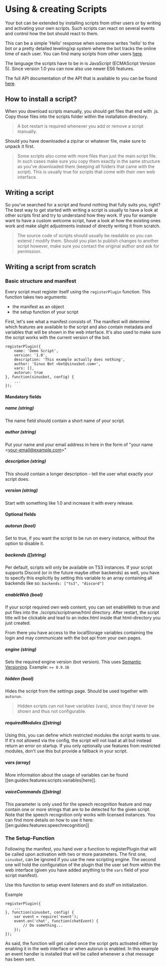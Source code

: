 # Using & creating Scripts

Your bot can be extended by installing scripts from other users or by writing and activating your own scripts. Such scripts can react on several events and control how the bot should react to them.

This can be a simple 'Hello' response when someone writes 'hello' to the bot or a pretty detailed leveling/xp system where the bot tracks the online time of each user. You can find many scripts from other users [here](https://forum.sinusbot.com/resources/categories/scripts.2/).

The language the scripts have to be in is JavaScript (ECMAScript Version 5). Since version 1.0 you can now also use newer ES6 features.

The full API documentation of the API that is available to you can be found [here](https://sinusbot.github.io/scripting-docs/).


## How to install a script?

When you download scripts manually, you should get files that end with .js. Copy those files into the scripts folder within the installation directory.

> A bot restart is required whenever you add or remove a script manually.

Should you have downloaded a zip/rar or whatever file, make sure to unpack it first.

> Some scripts also come with more files than just the main script file. In such cases make sure you copy them exactly in the same structure as you've downloaded them (keeping all folders that came with the script). This is usually true for scripts that come with their own web interface.


## Writing a script

So you've searched for a script and found nothing that fully suits you, right? The best way to get started with writing a script is usually to have a look at other scripts first and try to understand how they work. If you for example want to have a custom welcome script, have a look at how the existing ones work and make slight adjustments instead of directly writing it from scratch.

> The source code of scripts should usually be readable so you can extend / modify them. Should you plan to publish changes to another script however, make sure you contact the original author and ask for permission.


## Writing a script from scratch

### Basic structure and manifest

Every script must register itself using the `registerPlugin` function. This function takes two arguments:

* the manifest as an object
* the setup function of your script

First, let's see what a manifest consists of. The manifest will determine which features are available to the script and also contain metadata and variables that will be shown in the web interface. It's also used to make sure the script works with the current version of the bot.

```
registerPlugin({
    name: 'Demo Script',
    version: '1.0',
    description: 'This example actually does nothing',
    author: 'Sinus Bot <bot@sinusbot.com>',
    vars: [],
    autorun: true
}, function(sinusbot, config) {
    ...
});
```

#### Mandatory fields

##### name (string)

The name field should contain a short name of your script.

##### author (string)

Put your name and your email address in here in the form of "your name 
<your-email@example.com\>"

##### description (string)

This should contain a longer description - tell the user what exactly your script does.

##### version (string)

Start with something like 1.0 and increase it with every release.

#### Optional fields

##### autorun (bool)

Set to true, if you want the script to be run on every instance, without the option to disable it.

##### backends ([]string)

Per default, scripts will only be available on TS3 instances. If your script supports Discord (or in the future maybe other backends) as well, you have to specify this explicitly by setting this variable to an array containing all backends like so: `backends: ["ts3", "discord"]`

##### enableWeb (bool)

If your script required own web content, you can set enableWeb to true and put files into the ./scripts/scriptname/html directory. After restart, the script title will be clickable and lead to an index.html inside that html-directory you just created.

From there you have access to the localStorage variables containing the login and may communicate with the bot api from your own pages.

##### engine (string)

Sets the required engine version (bot version). This uses [Semantic Versioning](http://semver.org). Example: `>= 0.9.16`

##### hidden (bool)

Hides the script from the settings page. Should be used together with `autorun`.

> Hidden scripts can not have variables (vars), since they'd never be shown and thus not configurable.


##### requiredModules ([]string)

Using this, you can define which restricted modules the script wants to use. If it's not allowed via the config, the script will not load at all but instead return an error on startup. If you only optionally use features from restricted modules, don't use this but provide a fallback in your script.

##### vars (array)

More information about the usage of variables can be found [[en:guides:features:scripts:variables|here]].

##### voiceCommands ([]string)

This parameter is only used for the speech recognition feature and may contain one or more strings that are to be detected for the given script.
Note that the speech recognition only works with licensed instances.
You can find more details on how to use it here:
[[en:guides:features:speechrecognition]]

### The Setup-Function

Following the manifest, you hand over a function to registerPlugin that will be called upon activation with two or more parameters. The first one, `sinusbot`, can be ignored if you use the new scripting engine. The second one will hold the configuration of the plugin that the user set from within the web interface (given you have added anything to the `vars` field of your script manifest).

Use this function to setup event listeners and do stuff on initialization.

Example

```
registerPlugin({
	...
}, function(sinusbot, config) {
	var event = require('event');
	event.on('chat', function(chatEvent) {
		// Do something...
	});
});
```
	
As said, the function will get called once the script gets activated either by enabling it in the web interface or when autorun is enabled.
In this example an event handler is installed that will be called whenever a chat message has been sent.
